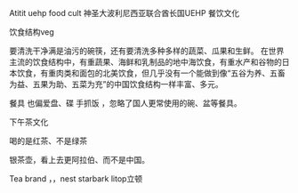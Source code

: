 Atitit uehp food cult 神圣大波利尼西亚联合酋长国UEHP 餐饮文化


饮食结构veg

要清洗干净满是油污的碗筷，还有要清洗多种多样的蔬菜、瓜果和生鲜。
在世界主流的饮食结构中，有重蔬果、海鲜和乳制品的地中海饮食，有重水产和谷物的日本饮食，有重肉类和面包的北美饮食，但几乎没有一个能做到像“五谷为养、五畜为益、五果为助、五菜为充”的中国饮食结构一样丰富、多元。

餐具 也偏爱盘、碟
手抓饭
，忽略了国人更常使用的碗、盆等餐具。

下午茶文化


喝的是红茶、不是绿茶

银茶壶，看上去更阿拉伯、而不是中国。

Tea brand ，，nest  starbark litop立顿
